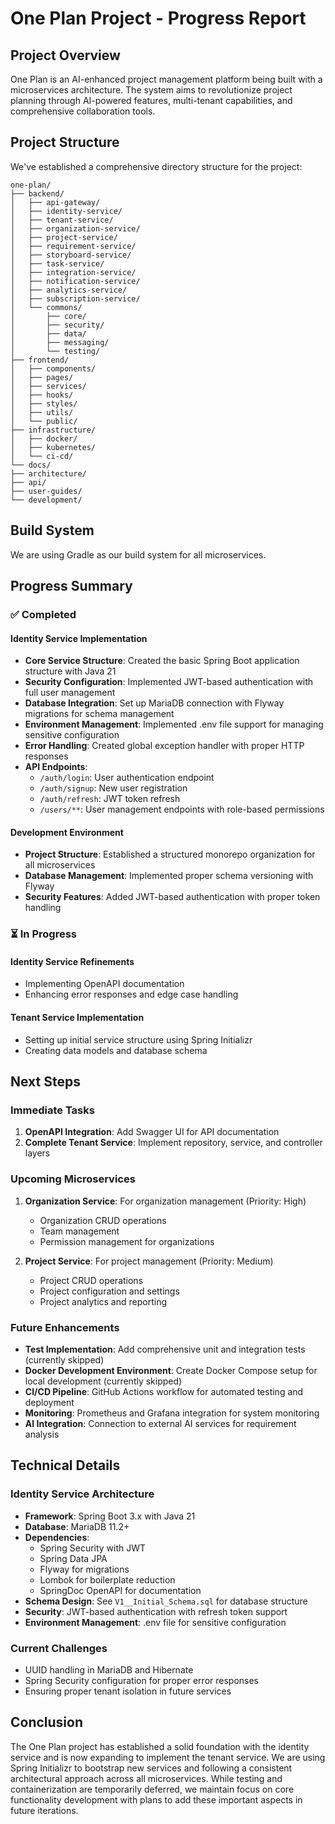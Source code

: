 # One Plan Project - Progress Report

## Project Overview
One Plan is an AI-enhanced project management platform being built with a microservices architecture. The system aims to revolutionize project planning through AI-powered features, multi-tenant capabilities, and comprehensive collaboration tools.

## Project Structure
We've established a comprehensive directory structure for the project:

```plaintext
one-plan/
├── backend/
│   ├── api-gateway/
│   ├── identity-service/
│   ├── tenant-service/
│   ├── organization-service/
│   ├── project-service/
│   ├── requirement-service/
│   ├── storyboard-service/
│   ├── task-service/
│   ├── integration-service/
│   ├── notification-service/
│   ├── analytics-service/
│   ├── subscription-service/
│   └── commons/
│       ├── core/
│       ├── security/
│       ├── data/
│       ├── messaging/
│       └── testing/
├── frontend/
│   ├── components/
│   ├── pages/
│   ├── services/
│   ├── hooks/
│   ├── styles/
│   ├── utils/
│   └── public/
├── infrastructure/
│   ├── docker/
│   ├── kubernetes/
│   └── ci-cd/
└── docs/
├── architecture/
├── api/
├── user-guides/
└── development/
```
## Build System
We are using Gradle as our build system for all microservices.

## Progress Summary

### ✅ Completed

#### Identity Service Implementation
- **Core Service Structure**: Created the basic Spring Boot application structure with Java 21
- **Security Configuration**: Implemented JWT-based authentication with full user management
- **Database Integration**: Set up MariaDB connection with Flyway migrations for schema management
- **Environment Management**: Implemented .env file support for managing sensitive configuration
- **Error Handling**: Created global exception handler with proper HTTP responses
- **API Endpoints**:
  - `/auth/login`: User authentication endpoint
  - `/auth/signup`: New user registration
  - `/auth/refresh`: JWT token refresh
  - `/users/**`: User management endpoints with role-based permissions

#### Development Environment
- **Project Structure**: Established a structured monorepo organization for all microservices
- **Database Management**: Implemented proper schema versioning with Flyway
- **Security Features**: Added JWT-based authentication with proper token handling

### ⏳ In Progress

#### Identity Service Refinements
- Implementing OpenAPI documentation
- Enhancing error responses and edge case handling

#### Tenant Service Implementation
- Setting up initial service structure using Spring Initializr
- Creating data models and database schema

## Next Steps

### Immediate Tasks
1. **OpenAPI Integration**: Add Swagger UI for API documentation
2. **Complete Tenant Service**: Implement repository, service, and controller layers

### Upcoming Microservices
1. **Organization Service**: For organization management (Priority: High)
   - Organization CRUD operations
   - Team management
   - Permission management for organizations

2. **Project Service**: For project management (Priority: Medium)
   - Project CRUD operations
   - Project configuration and settings
   - Project analytics and reporting

### Future Enhancements
- **Test Implementation**: Add comprehensive unit and integration tests (currently skipped)
- **Docker Development Environment**: Create Docker Compose setup for local development (currently skipped)
- **CI/CD Pipeline**: GitHub Actions workflow for automated testing and deployment
- **Monitoring**: Prometheus and Grafana integration for system monitoring
- **AI Integration**: Connection to external AI services for requirement analysis

## Technical Details

### Identity Service Architecture
- **Framework**: Spring Boot 3.x with Java 21
- **Database**: MariaDB 11.2+
- **Dependencies**:
  - Spring Security with JWT
  - Spring Data JPA
  - Flyway for migrations
  - Lombok for boilerplate reduction
  - SpringDoc OpenAPI for documentation
- **Schema Design**: See `V1__Initial_Schema.sql` for database structure
- **Security**: JWT-based authentication with refresh token support
- **Environment Management**: .env file for sensitive configuration

### Current Challenges
- UUID handling in MariaDB and Hibernate
- Spring Security configuration for proper error responses
- Ensuring proper tenant isolation in future services

## Conclusion
The One Plan project has established a solid foundation with the identity service and is now expanding to implement the tenant service. We are using Spring Initializr to bootstrap new services and following a consistent architectural approach across all microservices. While testing and containerization are temporarily deferred, we maintain focus on core functionality development with plans to add these important aspects in future iterations.